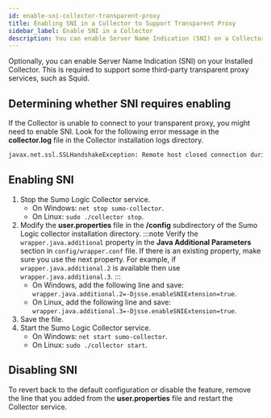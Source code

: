 ```yaml
---
id: enable-sni-collector-transparent-proxy
title: Enabling SNI in a Collector to Support Transparent Proxy
sidebar_label: Enable SNI in a Collector
description: You can enable Server Name Indication (SNI) on a Collector to support some third-party transparent proxy services, such as Squid.
---
```



Optionally, you can enable Server Name Indication (SNI) on your Installed Collector. This is required to support some third-party transparent proxy services, such as Squid.

## Determining whether SNI requires enabling

If the Collector is unable to connect to your transparent proxy, you might need to enable SNI. Look for the following error message in the **collector.log** file in the Collector installation logs directory.

```sh
javax.net.ssl.SSLHandshakeException: Remote host closed connection during handshake
```

## Enabling SNI

1. Stop the Sumo Logic Collector service.
   * On Windows: `net stop sumo-collector`.
   * On Linux: `sudo ./collector stop`.
1. Modify the **user.properties** file in the **/config** subdirectory of the Sumo Logic collector installation directory.
    :::note
    Verify the `wrapper.java.additional` property in the **Java Additional Parameters** section in `config/wrapper.conf` file. If there is an existing property, make sure you use the next property. For example, if `wrapper.java.additional.2` is available then use `wrapper.java.additional.3`.
    :::
    * On Windows, add the following line and save: `wrapper.java.additional.2=-Djsse.enableSNIExtension=true`.
    * On Linux, add the following line and save: `wrapper.java.additional.3=-Djsse.enableSNIExtension=true`.
1. Save the file.
1. Start the Sumo Logic Collector service.
    * On Windows: `net start sumo-collector`.
    * On Linux: `sudo ./collector start`.

## Disabling SNI

To revert back to the default configuration or disable the feature, remove the line that you added from the **user.properties** file and restart the Collector service.
